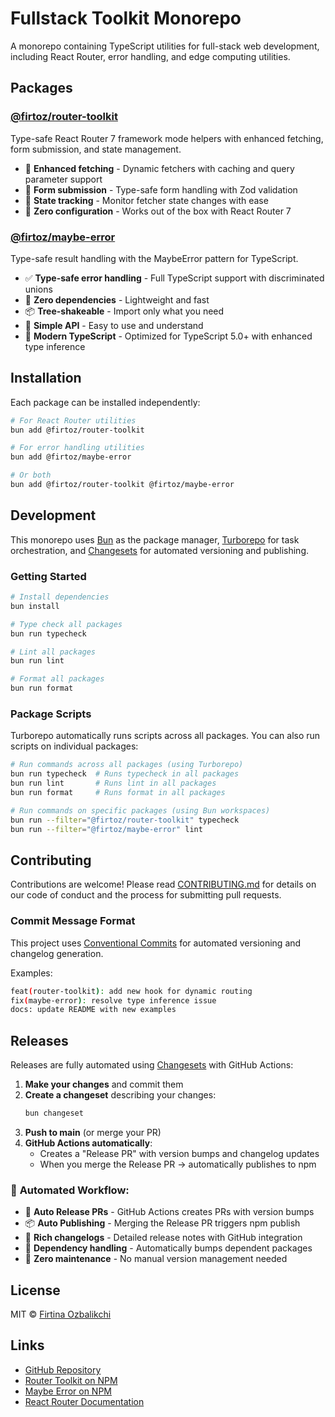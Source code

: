 # Fullstack Toolkit Monorepo

A monorepo containing TypeScript utilities for full-stack web development, including React Router, error handling, and edge computing utilities.

## Packages

### [@firtoz/router-toolkit](./packages/router-toolkit)

Type-safe React Router 7 framework mode helpers with enhanced fetching, form submission, and state management.

- 🚀 **Enhanced fetching** - Dynamic fetchers with caching and query parameter support
- 📝 **Form submission** - Type-safe form handling with Zod validation
- 🔄 **State tracking** - Monitor fetcher state changes with ease
- 🎯 **Zero configuration** - Works out of the box with React Router 7

### [@firtoz/maybe-error](./packages/maybe-error)

Type-safe result handling with the MaybeError pattern for TypeScript.

- ✅ **Type-safe error handling** - Full TypeScript support with discriminated unions
- 🚀 **Zero dependencies** - Lightweight and fast
- 📦 **Tree-shakeable** - Import only what you need
- 🎯 **Simple API** - Easy to use and understand
- 🔧 **Modern TypeScript** - Optimized for TypeScript 5.0+ with enhanced type inference

## Installation

Each package can be installed independently:

```bash
# For React Router utilities
bun add @firtoz/router-toolkit

# For error handling utilities
bun add @firtoz/maybe-error

# Or both
bun add @firtoz/router-toolkit @firtoz/maybe-error
```

## Development

This monorepo uses [Bun](https://bun.sh/) as the package manager, [Turborepo](https://turbo.build/) for task orchestration, and [Changesets](https://github.com/changesets/changesets) for automated versioning and publishing.

### Getting Started

```bash
# Install dependencies
bun install

# Type check all packages
bun run typecheck

# Lint all packages
bun run lint

# Format all packages
bun run format
```

### Package Scripts

Turborepo automatically runs scripts across all packages. You can also run scripts on individual packages:

```bash
# Run commands across all packages (using Turborepo)
bun run typecheck  # Runs typecheck in all packages
bun run lint       # Runs lint in all packages
bun run format     # Runs format in all packages

# Run commands on specific packages (using Bun workspaces)
bun run --filter="@firtoz/router-toolkit" typecheck
bun run --filter="@firtoz/maybe-error" lint
```

## Contributing

Contributions are welcome! Please read [CONTRIBUTING.md](./CONTRIBUTING.md) for details on our code of conduct and the process for submitting pull requests.

### Commit Message Format

This project uses [Conventional Commits](https://www.conventionalcommits.org/) for automated versioning and changelog generation.

Examples:
```bash
feat(router-toolkit): add new hook for dynamic routing
fix(maybe-error): resolve type inference issue
docs: update README with new examples
```

## Releases

Releases are fully automated using [Changesets](https://github.com/changesets/changesets) with GitHub Actions:

1. **Make your changes** and commit them
2. **Create a changeset** describing your changes:
   ```bash
   bun changeset
   ```
3. **Push to main** (or merge your PR)
4. **GitHub Actions automatically**:
   - Creates a "Release PR" with version bumps and changelog updates
   - When you merge the Release PR → automatically publishes to npm

### 🤖 **Automated Workflow:**
- 🔄 **Auto Release PRs** - GitHub Actions creates PRs with version bumps
- 📦 **Auto Publishing** - Merging the Release PR triggers npm publish
- 📝 **Rich changelogs** - Detailed release notes with GitHub integration
- 🔗 **Dependency handling** - Automatically bumps dependent packages
- 🎯 **Zero maintenance** - No manual version management needed

## License

MIT © [Firtina Ozbalikchi](https://github.com/firtoz)

## Links

- [GitHub Repository](https://github.com/firtoz/fullstack-toolkit)
- [Router Toolkit on NPM](https://npmjs.com/package/@firtoz/router-toolkit)
- [Maybe Error on NPM](https://npmjs.com/package/@firtoz/maybe-error)
- [React Router Documentation](https://reactrouter.com) 